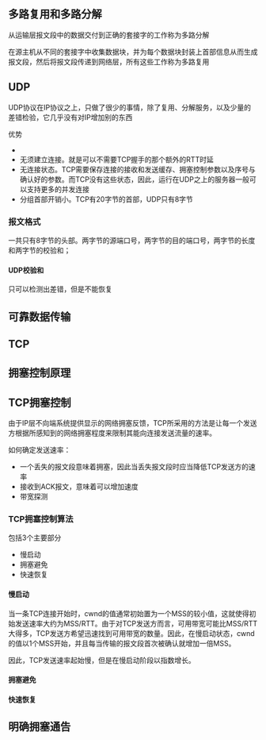 ## 多路复用和多路分解

从运输层报文段中的数据交付到正确的套接字的工作称为多路分解

在源主机从不同的套接字中收集数据块，并为每个数据块封装上首部信息从而生成报文段，然后将报文段传递到网络层，所有这些工作称为多路复用

## UDP

UDP协议在IP协议之上，只做了很少的事情，除了复用、分解服务，以及少量的差错检验，它几乎没有对IP增加别的东西

优势

* 
* 无须建立连接。就是可以不需要TCP握手的那个额外的RTT时延
* 无连接状态。TCP需要保存连接的接收和发送缓存、拥塞控制参数以及序号与确认好的参数。而TCP没有这些状态，因此，运行在UDP之上的服务器一般可以支持更多的并发连接
* 分组首部开销小。TCP有20字节的首部，UDP只有8字节

### 报文格式

一共只有8字节的头部。两字节的源端口号，两字节的目的端口号，两字节的长度和两字节的校验和；

#### UDP校验和

只可以检测出差错，但是不能恢复

## 可靠数据传输

## TCP

## 拥塞控制原理

## TCP拥塞控制

由于IP层不向端系统提供显示的网络拥塞反馈，TCP所采用的方法是让每一个发送方根据所感知到的网络拥塞程度来限制其能向连接发送流量的速率。

如何确定发送速率：

* 一个丢失的报文段意味着拥塞，因此当丢失报文段时应当降低TCP发送方的速率
* 接收到ACK报文，意味着可以增加速度
* 带宽探测

### TCP拥塞控制算法

包括3个主要部分

* 慢启动
* 拥塞避免
* 快速恢复

#### 慢启动

当一条TCP连接开始时，cwnd的值通常初始置为一个MSS的较小值，这就使得初始发送速率大约为MSS/RTT。由于对TCP发送方而言，可用带宽可能比MSS/RTT大得多，TCP发送方希望迅速找到可用带宽的数量。因此，在慢启动状态，cwnd的值以1个MSS开始，并且每当传输的报文段首次被确认就增加一倍MSS。

因此，TCP发送速率起始慢，但是在慢启动阶段以指数增长。

#### 拥塞避免

#### 快速恢复

## 明确拥塞通告





